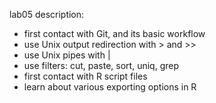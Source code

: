 lab05 description: 
- first contact with Git, and its basic workflow
- use Unix output redirection with > and >>
- use Unix pipes with |
- use filters: cut, paste, sort, uniq, grep
- first contact with R script files
- learn about various exporting options in R